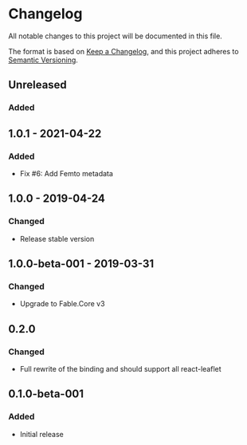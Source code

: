 # Changelog
All notable changes to this project will be documented in this file.

The format is based on [Keep a Changelog](https://keepachangelog.com/en/1.0.0/),
and this project adheres to [Semantic Versioning](https://semver.org/spec/v2.0.0.html).

## Unreleased

### Added

## 1.0.1 - 2021-04-22

### Added

* Fix #6: Add Femto metadata

## 1.0.0 - 2019-04-24

### Changed

* Release stable version

## 1.0.0-beta-001 - 2019-03-31

### Changed

* Upgrade to Fable.Core v3

## 0.2.0

### Changed

* Full rewrite of the binding and should support all react-leaflet

## 0.1.0-beta-001

### Added

* Initial release
